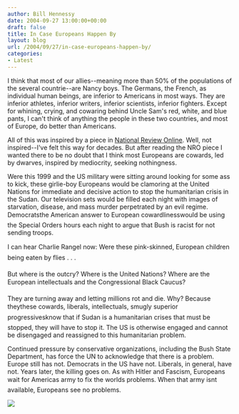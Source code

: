 ```yaml
---
author: Bill Hennessy
date: 2004-09-27 13:00:00+00:00
draft: false
title: In Case Europeans Happen By
layout: blog
url: /2004/09/27/in-case-europeans-happen-by/
categories:
- Latest
---
```


I think that most of our allies--meaning more than 50% of the populations of the several countrie--are Nancy boys. The Germans, the French, as individual human beings, are inferior to Americans in most ways. They are inferior athletes, inferior writers, inferior scientists, inferior fighters. Except for whining, crying, and cowaring behind Uncle Sam's red, white, and blue pants, I can't think of anything the people in these two countries, and most of Europe, do better than Americans.

All of this was inspired by a piece in [National Review Online](https://www.nationalreview.com/thecorner/04_09_26_corner-archive.asp#040595). Well, not inspired--I've felt this way for decades. But after reading the NRO piece I wanted there to be no doubt that I think most Europeans are cowards, led by dwarves, inspired by mediocrity, seeking nothingness.

Were this 1999 and the US military were sitting around looking for some ass to kick, these girlie-boy Europeans would be clamoring at the United Nations for immediate and decisive action to stop the humanitarian crisis in the Sudan. Our television sets would be filled each night with images of starvation, disease, and mass murder perpetrated by an evil regime. Democratsthe American answer to European cowardlinesswould be using the Special Orders hours each night to argue that Bush is racist for not sending troops.

I can hear Charlie Rangel now: Were these pink-skinned, European children being eaten by flies . . .

But where is the outcry? Where is the United Nations? Where are the European intellectuals and the Congressional Black Caucus?

They are turning away and letting millions rot and die. Why? Because theythese cowards, liberals, intellectuals, smugly superior progressivesknow that if Sudan is a humanitarian crises that must be stopped, they will have to stop it. The US is otherwise engaged and cannot be disengaged and reassigned to this humanitarian problem.

Continued pressure by conservative organizations, including the Bush State Department, has force the UN to acknowledge that there is a problem. Europe still has not. Democrats in the US have not. Liberals, in general, have not. Years later, the killing goes on. As with Hitler and Fascism, Europeans wait for Americas army to fix the worlds problems. When that army isnt available, Europeans see no problems.

![](https://blog.billhennessy.com/aggbug.aspx?PostID=545)

